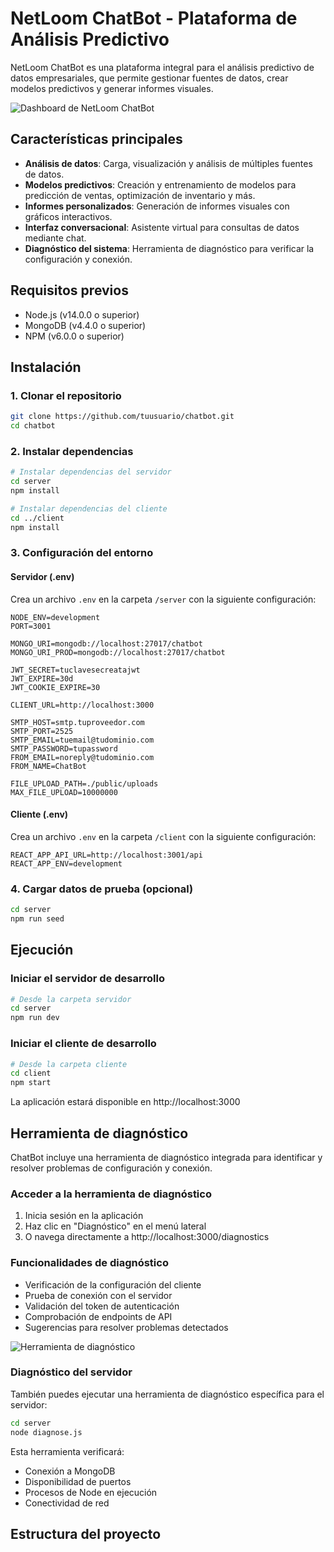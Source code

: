 # NetLoom ChatBot - Plataforma de Análisis Predictivo

NetLoom ChatBot es una plataforma integral para el análisis predictivo de datos empresariales, que permite gestionar fuentes de datos, crear modelos predictivos y generar informes visuales.

![Dashboard de NetLoom ChatBot](./README_files/dashboard.png)

## Características principales

- **Análisis de datos**: Carga, visualización y análisis de múltiples fuentes de datos.
- **Modelos predictivos**: Creación y entrenamiento de modelos para predicción de ventas, optimización de inventario y más.
- **Informes personalizados**: Generación de informes visuales con gráficos interactivos.
- **Interfaz conversacional**: Asistente virtual para consultas de datos mediante chat.
- **Diagnóstico del sistema**: Herramienta de diagnóstico para verificar la configuración y conexión.

## Requisitos previos

- Node.js (v14.0.0 o superior)
- MongoDB (v4.4.0 o superior)
- NPM (v6.0.0 o superior)

## Instalación

### 1. Clonar el repositorio

```bash
git clone https://github.com/tuusuario/chatbot.git
cd chatbot
```

### 2. Instalar dependencias

```bash
# Instalar dependencias del servidor
cd server
npm install

# Instalar dependencias del cliente
cd ../client
npm install
```

### 3. Configuración del entorno

#### Servidor (.env)

Crea un archivo `.env` en la carpeta `/server` con la siguiente configuración:

```
NODE_ENV=development
PORT=3001

MONGO_URI=mongodb://localhost:27017/chatbot
MONGO_URI_PROD=mongodb://localhost:27017/chatbot

JWT_SECRET=tuclavesecreatajwt
JWT_EXPIRE=30d
JWT_COOKIE_EXPIRE=30

CLIENT_URL=http://localhost:3000

SMTP_HOST=smtp.tuproveedor.com
SMTP_PORT=2525
SMTP_EMAIL=tuemail@tudominio.com
SMTP_PASSWORD=tupassword
FROM_EMAIL=noreply@tudominio.com
FROM_NAME=ChatBot

FILE_UPLOAD_PATH=./public/uploads
MAX_FILE_UPLOAD=10000000
```

#### Cliente (.env)

Crea un archivo `.env` en la carpeta `/client` con la siguiente configuración:

```
REACT_APP_API_URL=http://localhost:3001/api
REACT_APP_ENV=development
```

### 4. Cargar datos de prueba (opcional)

```bash
cd server
npm run seed
```

## Ejecución

### Iniciar el servidor de desarrollo

```bash
# Desde la carpeta servidor
cd server
npm run dev
```

### Iniciar el cliente de desarrollo

```bash
# Desde la carpeta cliente
cd client
npm start
```

La aplicación estará disponible en http://localhost:3000

## Herramienta de diagnóstico

ChatBot incluye una herramienta de diagnóstico integrada para identificar y resolver problemas de configuración y conexión.

### Acceder a la herramienta de diagnóstico

1. Inicia sesión en la aplicación
2. Haz clic en "Diagnóstico" en el menú lateral
3. O navega directamente a http://localhost:3000/diagnostics

### Funcionalidades de diagnóstico

- Verificación de la configuración del cliente
- Prueba de conexión con el servidor
- Validación del token de autenticación
- Comprobación de endpoints de API
- Sugerencias para resolver problemas detectados

![Herramienta de diagnóstico](./README_files/diagnostico.png)

### Diagnóstico del servidor

También puedes ejecutar una herramienta de diagnóstico específica para el servidor:

```bash
cd server
node diagnose.js
```

Esta herramienta verificará:
- Conexión a MongoDB
- Disponibilidad de puertos
- Procesos de Node en ejecución
- Conectividad de red

## Estructura del proyecto

```